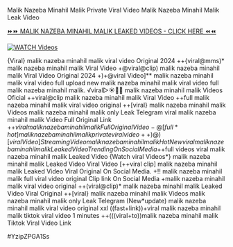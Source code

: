 Malik Nazeba Minahil Malik Private Viral Video Malik Nazeba Minahil Malik Leak Video


[⏩⏩ MALIK NAZEBA MINAHIL MALIK LEAKED VIDEOS - CLICK HERE ⏪⏪](https://mov24.shop/watch/malik+nazeba+minahil+malik)

[![WATCH Videos](https://i.imgur.com/dJHk4Zq.gif)](https://mov24.shop/watch/malik+nazeba+minahil+malik)




























{Viral} malik nazeba minahil malik viral video Original 2024 ++{viral@mms)* malik nazeba minahil malik Viral Video +@viral@clip) malik nazeba minahil malik Viral Video Original 2024 +)+@viral Video]** malik nazeba minahil malik viral video full upload
new malik nazeba minahil malik viral video full malik nazeba minahil malik. ️√viral▷☀️👄💥 malik nazeba minahil malik Videos Oficial ++viral@clip malik nazeba minahil malik Viral Video ++full malik nazeba minahil malik viral video original ++[viral} malik nazeba minahil malik Videos malik nazeba minahil malik only Leak Telegram viral malik nazeba minahil malik Video Full Original Link +$+viral malik nazeba minahil malik Full Original Video -@[full*hot] malik nazeba minahil malik private viral video ++)@)[viral Video] Streaming Video malik nazeba minahil malik {Hot New viral} malik nazeba minahil malik Leaked Video Trending On Social Media
+$+full videos viral malik nazeba minahil malik Leaked Video
{Watch viral Videos*} malik nazeba minahil malik Leaked Video Viral Video
[++viral clip] malik nazeba minahil malik Leaked Video Viral Original On Social Media. +!! malik nazeba minahil malik full viral video original Clip link On Social Media +malik nazeba minahil malik viral video original
++(viral@clip)* malik nazeba minahil malik Leaked Video Viral Original
++[viral} malik nazeba minahil malik Videos malik nazeba minahil malik only Leak Telegram
(New*update) malik nazeba minahil malik viral video original xxl ((fast+link))+viral malik nazeba minahil malik tiktok viral video 1 minutes ++(((viral+to))malik nazeba minahil malik Tiktok Viral Video Link


#YzipZPGA1Ss